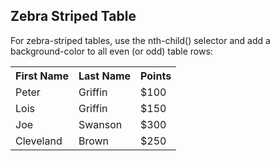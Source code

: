 <html>
<head>
<style>
table {
  border-collapse: collapse;
  width: 100%;
}

th, td {
  text-align: left;
  padding: 8px;
}

tr:nth-child(even) {
  background-color: #D6EEEE;
}
</style>
</head>
<body>

<h2>Zebra Striped Table</h2>
<p>For zebra-striped tables, use the nth-child() selector and add a background-color to all even (or odd) table rows:</p>

<table>
  <tr>
  <th>First Name</th>
  <th>Last Name</th>
  <th>Points</th>
  </tr>
  <tr>
  <td>Peter</td>
  <td>Griffin</td>
  <td>$100</td>
  </tr>
  <tr>
  <td>Lois</td>
  <td>Griffin</td>
  <td>$150</td>
  </tr>
  <tr>
  <td>Joe</td>
  <td>Swanson</td>
  <td>$300</td>
  </tr>
  <tr>
  <td>Cleveland</td>
  <td>Brown</td>
  <td>$250</td>
  </tr>
</table>

</body>
</html
